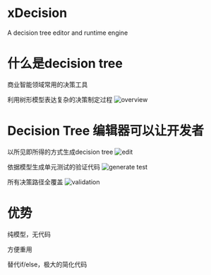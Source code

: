xDecision
=========

A decision tree editor and runtime engine

# 什么是decision tree
商业智能领域常用的决策工具

利用树形模型表达复杂的决策制定过程
![overview](https://github.com/hejiehui/xDecision/blob/master/doc/overview.png)

# Decision Tree 编辑器可以让开发者
以所见即所得的方式生成decision tree
![edit](https://github.com/hejiehui/xDecision/blob/master/doc/create_decison_factor.png)

依据模型生成单元测试的验证代码
![generate test](https://github.com/hejiehui/xDecision/blob/master/doc/generate_unit_test.png)

所有决策路径全覆盖
![validation](https://github.com/hejiehui/xDecision/blob/master/doc/run_test.png)

# 优势
纯模型，无代码

方便重用

替代if/else，极大的简化代码
